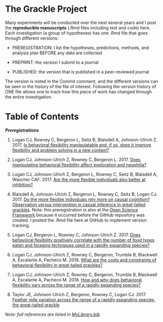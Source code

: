 # The Grackle Project

Many experiments will be conducted over the next several years and I post the **reproducible manuscripts** (.Rmd files including text and code) here. Each investigation (a group of hypotheses) has one .Rmd file that goes through different versions:

- PREREGISTRATION: I list the hypotheses, predictions, methods, and analysis plan BEFORE any data are collected

- PREPRINT: the version I submit to a journal

- PUBLISHED: the version that is published in a peer-reviewed journal

The version is noted in the Commit comment, and the different versions can be seen in the history of the file of interest. Following the version history of ONE file allows one to track how this piece of work has changed through the entire investigation.

# Table of Contents

***Preregistrations***

1. Logan CJ, Rowney C, Bergeron L, Seitz B, Blaisdell A, Johnson-Ulrich Z. 2017. [Is behavioral flexibility manipulatable and, if so, does it improve flexibility and problem solving in a new context?](./g_flexmanip.Rmd)

2. Logan CJ, Johnson-Ulrich Z, Rowney C, Bergeron L. 2017. [Does manipulating behavioral flexibility affect exploration and neophilia?](./g_exploration.Rmd)

3. Logan CJ, Johnson-Ulrich Z, Bergeron L, Rowney C, Seitz B, Blaisdell A, Wascher CAF. 2017. [Are the more flexible individuals also better at inhibition?](./g_inhibition.Rmd)

4. Blaisdell A, Johnson-Ulrich Z, Bergeron L, Rowney C, Seitz B, Logan CJ. 2017. [Do the more flexible individuals rely more on causal cognition? Observation versus intervention in casual inference in great-tailed grackles](./g_causal.Rmd). Note: this preregistration is also at the [Open Science Framework](https://osf.io/g5tnh/) because it occurred before the GitHub repository was created. I posted the .Rmd file here at GitHub to implement version tracking.

5. Logan CJ, Bergeron L, Rowney C, Johnson-Ulrich Z. 2017. [Does behavioral flexibility positively correlate with the number of food types eaten and foraging techniques used in a rapidly expanding species?](./g_flexforaging.Rmd)

6. Logan CJ, Johnson-Ulrich Z, Rowney C, Bergeron, Trumble B, Blackwell A, Escalante A, Pacheco M. 2018. [What are the costs and constraints of behavioral flexibility in great-tailed grackles?](./g_withinpop.Rmd)

7. Logan CJ, Johnson-Ulrich Z, Rowney C, Bergeron, Trumble B, Blackwell A, Escalante A, Pacheco M. 2018. [How and why does behavioral flexibility vary across the range of a rapidly expanding species?](./g_expansion.Rmd)

8. Taylor JE, Johnson-Ulrich Z, Bergeron, Rowney C, Logan CJ. 2017. [Feather mite variation across the range of a rapidly expanding species, the great-tailed grackle](./g_feathermites.Rmd)

*Note: full references are listed in [MyLibrary.bib](./MyLibrary.bib)*
